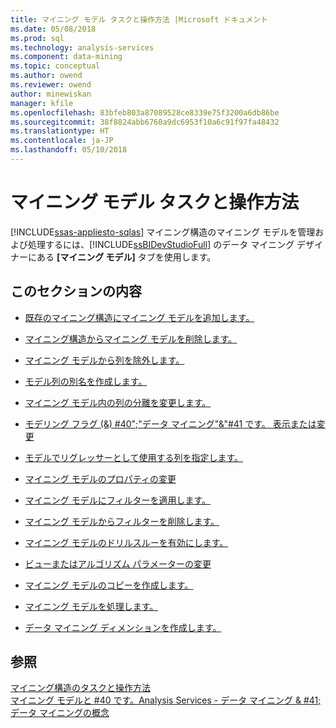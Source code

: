 ```yaml
---
title: マイニング モデル タスクと操作方法 |Microsoft ドキュメント
ms.date: 05/08/2018
ms.prod: sql
ms.technology: analysis-services
ms.component: data-mining
ms.topic: conceptual
ms.author: owend
ms.reviewer: owend
author: minewiskan
manager: kfile
ms.openlocfilehash: 83bfeb803a87089528ce8339e75f3200a6db86be
ms.sourcegitcommit: 38f8824abb6760a9dc6953f10a6c91f97fa48432
ms.translationtype: HT
ms.contentlocale: ja-JP
ms.lasthandoff: 05/10/2018
---
```

# <a name="mining-model-tasks-and-how-tos"></a>マイニング モデル タスクと操作方法
[!INCLUDE[ssas-appliesto-sqlas](../../includes/ssas-appliesto-sqlas.md)]
  マイニング構造のマイニング モデルを管理および処理するには、[!INCLUDE[ssBIDevStudioFull](../../includes/ssbidevstudiofull-md.md)] のデータ マイニング デザイナーにある **[マイニング モデル]** タブを使用します。  
  
## <a name="in-this-section"></a>このセクションの内容  
  
-   [既存のマイニング構造にマイニング モデルを追加します。](../../analysis-services/data-mining/add-a-mining-model-to-an-existing-mining-structure.md)  
  
-   [マイニング構造からマイニング モデルを削除します。](../../analysis-services/data-mining/delete-a-mining-model-from-a-mining-structure.md)  
  
-   [マイニング モデルから列を除外します。](../../analysis-services/data-mining/exclude-a-column-from-a-mining-model.md)  
  
-   [モデル列の別名を作成します。](../../analysis-services/data-mining/create-an-alias-for-a-model-column.md)  
  
-   [マイニング モデル内の列の分離を変更します。](../../analysis-services/data-mining/change-the-discretization-of-a-column-in-a-mining-model.md)  
  
-   [モデリング フラグ (&) #40";"データ マイニング"&"#41 です。 表示または変更](../../analysis-services/data-mining/view-or-change-modeling-flags-data-mining.md)  
  
-   [モデルでリグレッサーとして使用する列を指定します。](../../analysis-services/data-mining/specify-a-column-to-use-as-regressor-in-a-model.md)  
  
-   [マイニング モデルのプロパティの変更](../../analysis-services/data-mining/change-the-properties-of-a-mining-model.md)  
  
-   [マイニング モデルにフィルターを適用します。](../../analysis-services/data-mining/apply-a-filter-to-a-mining-model.md)  
  
-   [マイニング モデルからフィルターを削除します。](../../analysis-services/data-mining/delete-a-filter-from-a-mining-model.md)  
  
-   [マイニング モデルのドリルスルーを有効にします。](../../analysis-services/data-mining/enable-drillthrough-for-a-mining-model.md)  
  
-   [ビューまたはアルゴリズム パラメーターの変更](../../analysis-services/data-mining/view-or-change-algorithm-parameters.md)  
  
-   [マイニング モデルのコピーを作成します。](../../analysis-services/data-mining/make-a-copy-of-a-mining-model.md)  
  
-   [マイニング モデルを処理します。](../../analysis-services/data-mining/process-a-mining-model.md)  
  
-   [データ マイニング ディメンションを作成します。](../../analysis-services/data-mining/create-a-data-mining-dimension.md)  
  
## <a name="see-also"></a>参照  
 [マイニング構造のタスクと操作方法](../../analysis-services/data-mining/mining-structure-tasks-and-how-tos.md)   
 [マイニング モデルと #40 です。Analysis Services - データ マイニング & #41;](../../analysis-services/data-mining/mining-models-analysis-services-data-mining.md)   
 [データ マイニングの概念](../../analysis-services/data-mining/data-mining-concepts.md)  
  
  
